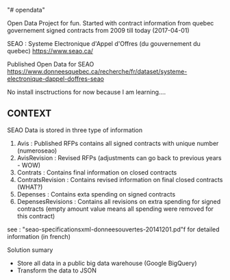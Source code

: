 "# opendata"

Open Data Project for fun. 
Started with contract information from quebec governement signed contracts from 2009 till today (2017-04-01)

SEAO : Systeme Electronique d'Appel d'Offres (du gouvernement du quebec)
https://www.seao.ca/

Published Open Data for SEAO
https://www.donneesquebec.ca/recherche/fr/dataset/systeme-electronique-dappel-doffres-seao


No install insctructions for now because I am learning....

CONTEXT
-------
SEAO Data is stored in three type of information
1) Avis              : Published RFPs contains all signed contracts with unique number (numeroseao)
2) AvisRevision      : Revised RFPs (adjustments can go back to previous years - WOW) 
3) Contrats          : Contains final information on closed contracts
4) ContratsRevision  : Contains revised information on final closed contracts (WHAT?)
5) Depenses          : Contains exta spending on signed contracts
6) DepensesRevisions : Contains all revisions on extra spending for signed contracts (empty amount value means all spending were removed for this contract)


see : "seao-specificationsxml-donneesouvertes-20141201.pd"f for detailed information (in french)

Solution sumary
- Store all data in a public big data warehouse (Google BigQuery)
- Transform the <XML> data to JSON
